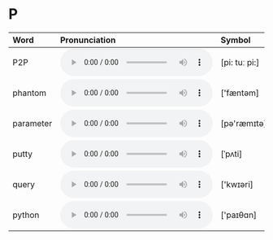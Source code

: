 
# P

| Word  | Pronunciation | Symbol |
| :-- | :-- | :-- |
| P2P | <audio :src="$withBase('/audio/P2P.mp3')" controls="controls" controlslist="nodownload"></audio> | [pi: tuː pi:] |
| phantom | <audio :src="$withBase('/audio/phantom.mp3')" controls="controls" controlslist="nodownload"></audio> | ['fæntəm] |
| parameter | <audio :src="$withBase('/audio/parameter.mp3')" controls="controls" controlslist="nodownload"></audio> | [pə'ræmɪtə] |
| putty | <audio :src="$withBase('/audio/putty.mp3')" controls="controls" controlslist="nodownload"></audio> | [ˈpʌti] |
| query | <audio :src="$withBase('/audio/query.mp3')" controls="controls" controlslist="nodownload"></audio> | ['kwɪəri] |
| python | <audio :src="$withBase('/audio/python.mp3')" controls="controls" controlslist="nodownload"></audio> | ['paɪθɑn] |
